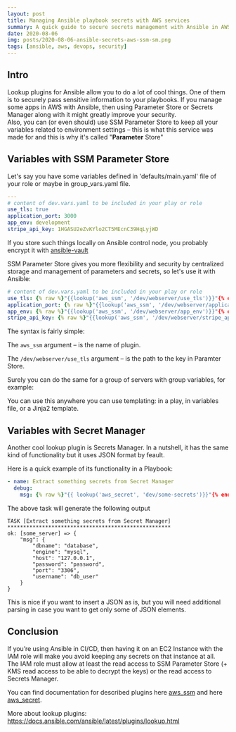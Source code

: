 ```yaml
---
layout: post
title: Managing Ansible playbook secrets with AWS services 
summary: A quick guide to secure secrets management with Ansible in AWS
date: 2020-08-06
img: posts/2020-08-06-ansible-secrets-aws-ssm-sm.png
tags: [ansible, aws, devops, security]
---
```


## Intro
Lookup plugins for Ansible allow you to do a lot of cool things. One of them is to securely pass sensitive information to your playbooks. 
If you manage some apps in AWS with Ansible, then using Parameter Store or Secrets Manager along with it might greatly improve your security.\
Also, you can (or even should) use SSM Parameter Store to keep all your variables related to environment settings – this is what this service was made for and this is why it's called "**Parameter** Store"

## Variables with SSM Parameter Store

Let's say you have some variables defined in 'defaults/main.yaml' file of your role or maybe in group_vars.yaml file.
```yaml
---
# content of dev.vars.yaml to be included in your play or role
use_tls: true
application_port: 3000
app_env: development
stripe_api_key: 1HGASU2eZvKYlo2CT5MEcnC39HqLyjWD
```

If you store such things locally on Ansible control node, you probably encrypt it with [ansible-vault](https://docs.ansible.com/ansible/latest/user_guide/vault.html) 

SSM Parameter Store gives you more flexibility and security by centralized storage and management of parameters and secrets, so let's use it with Ansible:

```yaml
# content of dev.vars.yaml to be included in your play or role
use_tls: {% raw %}"{{lookup('aws_ssm', '/dev/webserver/use_tls')}}"{% endraw %}
application_port: {% raw %}"{{lookup('aws_ssm', '/dev/webserver/application_port')}}"{% endraw %}
app_env: {% raw %}"{{lookup('aws_ssm', '/dev/webserver/app_env')}}"{% endraw %}
stripe_api_key: {% raw %}"{{lookup('aws_ssm', '/dev/webserver/stripe_api_key')}}"{% endraw %}
```
The syntax is fairly simple:

The `aws_ssm` argument – is the name of plugin.

The `/dev/webserver/use_tls` argument – is the path to the key in Paramter Store.

Surely you can do the same for a group of servers with group variables, for example:

You can use this anywhere you can use templating: in a play, in variables file, or a Jinja2 template. 

## Variables with Secret Manager

Another cool lookup plugin is Secrets Manager. In a nutshell, it has the same kind of functionality but it uses JSON format by feault.

Here is a quick example of its functionality in a Playbook:

```yaml
- name: Extract something secrets from Secret Manager
  debug:
    msg: {% raw %}"{{ lookup('aws_secret', 'dev/some-secrets')}}"{% endraw %}
```
The above task will generate the following output
```
TASK [Extract something secrets from Secret Manager] ****************************************************
ok: [some_server] => {
    "msg": {
        "dbname": "database",
        "engine": "mysql",
        "host": "127.0.0.1",
        "password": "password",
        "port": "3306",
        "username": "db_user"
    }
}
```
This is nice if you want to insert a JSON as is, but you will need additional parsing in case you want to get only some of JSON elements.

## Conclusion

If you’re using Ansible in CI/CD, then having it on an EC2 Instance with the IAM role will make you avoid keeping any secrets on that instance at all.\
The IAM role must allow at least the read access to SSM Parameter Store (+ KMS read access to be able to decrypt the keys) or the read access to Secrets Manager. 

You can find documentation for described plugins here [aws_ssm](https://docs.ansible.com/ansible/latest/plugins/lookup/aws_ssm.html) and here [aws_secret](https://docs.ansible.com/ansible/latest/plugins/lookup/aws_secret.html).

More about lookup plugins: https://docs.ansible.com/ansible/latest/plugins/lookup.html